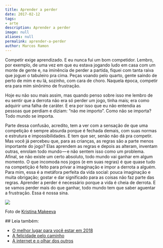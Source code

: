 ```yaml
---
title: Aprender a perder
date: 2017-02-12
tags:
- arte
description: Aprender a perder
image: null
aliases: null
permalink: aprender-a-perder
author: Marcos Ramon
---
```

Competir exige aprendizado. E eu nunca fui um bom competidor. Lembro, por exemplo, de uma vez em que eu estava jogando ludo em casa com um monte de gente e, na iminência de perder a partida, fiquei com tanta raiva que joguei o tabuleiro pra cima. Peças voando pelo quarto, gente saindo de perto de mim e eu lá, sozinho, com cara de choro. Naquela época, competir era para mim sinônimo de frustração.

Hoje eu não sou mais assim, mas quando penso sobre isso me lembro de eu sentir que a derrota não era só perder um jogo, tinha mais; era como adquirir uma falha de caráter. E era por isso que eu não entendia as pessoas que perdiam e diziam: “não me importo”. Como não se importa? Todo mundo se importa.

Parte dessa confusão, acredito, tem a ver com a sensação de que uma competição é sempre absurda porque é fechada demais, com suas normas e estrutura e impossibilidades. E tem que ser, senão não dá pra competir. Mas você já percebeu que, para as crianças, as regras são a parte menos importante do jogo? Elas aprendem as regras e depois as alteram, inventam outras, enrolam todo mundo — e não sentem isso como um problema. Afinal, se não existe um certo absoluto, todo mundo vai ganhar em algum momento. O que incomoda nos jogos (e em suas regras) é que quase tudo na competição é feito para privar a imaginação e impor a derrota a alguém. Para mim, essa é a metáfora perfeita da vida social: pouca imaginação e muita obrigação; gostar e dar significado para as coisas não faz parte das regras. Aprender a perder é necessário porque a vida é cheia de derrota. E se vamos perder mais do que ganhar, todo mundo tem que saber aguentar a frustração. Essa é nossa sina.

<img src="/assets/img/aprender-a perder-medium.png">

Foto de [Kristina Makeeva](https://www.instagram.com/hobopeeba/)


<div class="leia-tambem" markdown="1">
## Leia também:

- <a href="/o-melhor-lugar-para-voce-estar-em-2018">O melhor lugar para você estar em 2018</a>
- <a href="/a-felicidade-pelo-caminho">A felicidade pelo caminho</a>
- <a href="/a-internet-e-o-olhar-dos-outros">A internet e o olhar dos outros</a>
</div>